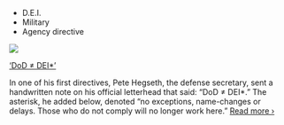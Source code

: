 - D.E.I.
- Military
- Agency directive

[![](https://static01.nyt.com/images/2025/01/27/multimedia/27trump-news-hegseth-dei-lkmc/27trump-news-hegseth-dei-lkmc-square320.jpg)](https://www.nytimes.com/2025/01/27/us/politics/pete-hegseth-dei-trump.html?smid=url-share)

[‘DoD ≠ DEI*’](https://www.nytimes.com/2025/01/27/us/politics/pete-hegseth-dei-trump.html?smid=url-share)

In one of his first directives, Pete Hegseth, the defense secretary, sent a handwritten note on his official letterhead that said: “DoD ≠ DEI*.” The asterisk, he added below, denoted “no exceptions, name-changes or delays. Those who do not comply will no longer work here.” [Read more ›](https://www.nytimes.com/2025/01/27/us/politics/pete-hegseth-dei-trump.html?smid=url-share)